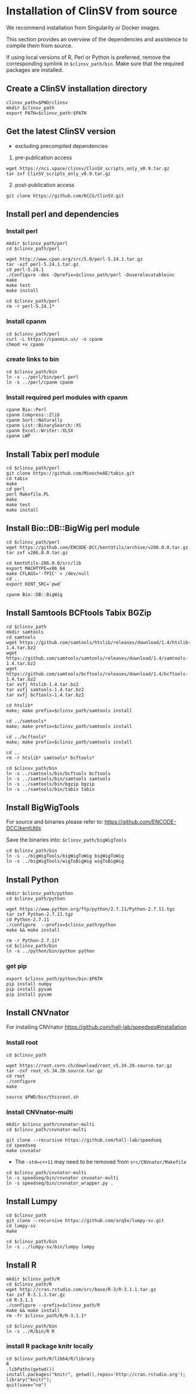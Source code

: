 # Installation of ClinSV from source
We recommend installation from Singularity or Docker images. 

This section provides an overview of the dependencies and assistence to compile them from source.

If using local versions of R, Perl or Python is preferred, remove the corresponding symlink in `$clinsv_path/bin`. Make sure that the required packages are installed.

## Create a ClinSV installation directory
```
clinsv_path=$PWD/clinsv
mkdir $clinsv_path
export PATH=$clinsv_path:$PATH
```


## Get the latest ClinSV version
* excluding precompiled dependencies

1) pre-publication access
```
wget https://nci.space/clinsv/ClinSV_scripts_only_v0.9.tar.gz
tar zxf ClinSV_scripts_only_v0.9.tar.gz
```
2) post-publication access
```
git clone https://github.com/KCCG/ClinSV.git
```

## Install perl and dependencies
### Install perl
```
mkdir $clinsv_path/perl
cd $clinsv_path/perl

wget http://www.cpan.org/src/5.0/perl-5.24.1.tar.gz
tar -xzf perl-5.24.1.tar.gz
cd perl-5.24.1
./Configure -des -Dprefix=$clinsv_path/perl -Duserelocatableinc
make
make test
make install

cd $clinsv_path/perl
rm -r perl-5.24.1*
```

### Install cpanm
```
cd $clinsv_path/perl
curl -L https://cpanmin.us/ -o cpanm
chmod +x cpanm
```

### create links to bin
```
cd $clinsv_path/bin
ln -s ../perl/bin/perl perl
ln -s ../perl/cpanm cpanm
```

### Install required perl modules with cpanm
```
cpanm Bio::Perl
cpanm Compress::Zlib
cpanm Sort::Naturally
cpanm List::BinarySearch::XS
cpanm Excel::Writer::XLSX
cpanm LWP
```

## Install Tabix perl module
```
cd $clinsv_path/perl
git clone https://github.com/MinocheAE/tabix.git
cd tabix
make
cd perl
perl Makefile.PL
make
make test
make install
```

## Install Bio::DB::BigWig perl module
```
cd $clinsv_path/perl
wget https://github.com/ENCODE-DCC/kentUtils/archive/v286.0.0.tar.gz
tar zxf v286.0.0.tar.gz

cd kentUtils-286.0.0/src/lib
export MACHTYPE=x86_64
make CFLAGS='-fPIC' > /dev/null
cd ..
export KENT_SRC=`pwd`

cpanm Bio::DB::BigWig
```

## Install Samtools BCFtools Tabix BGZip

```
cd $clinsv_path
mkdir samtools
cd samtools
wget https://github.com/samtools/htslib/releases/download/1.4/htslib-1.4.tar.bz2
wget https://github.com/samtools/samtools/releases/download/1.4/samtools-1.4.tar.bz2
wget https://github.com/samtools/bcftools/releases/download/1.4/bcftools-1.4.tar.bz2
tar xvfj htslib-1.4.tar.bz2
tar xvfj samtools-1.4.tar.bz2
tar xvfj bcftools-1.4.tar.bz2

cd htslib*
make; make prefix=$clinsv_path/samtools install

cd ../samtools*
make; make prefix=$clinsv_path/samtools install

cd ../bcftools*
make; make prefix=$clinsv_path/samtools install

cd ..
rm -r htslib* samtools* bcftools*

cd $clinsv_path/bin
ln -s ../samtools/bin/bcftools bcftools
ln -s ../samtools/bin/samtools samtools
ln -s ../samtools/bin/bgzip bgzip
ln -s ../samtools/bin/tabix tabix

```

## Install BigWigTools

For source and binaries please refer to:
https://github.com/ENCODE-DCC/kentUtils

Save the binaries into: `$clinsv_path/bigWigTools`

```
cd $clinsv_path/bin
ln -s ../bigWigTools/bigWigToWig bigWigToWig
ln -s ../bigWigTools/wigToBigWig wigToBigWig
```



## Install Python

```
mkdir $clinsv_path/python
cd $clinsv_path/python

wget https://www.python.org/ftp/python/2.7.11/Python-2.7.11.tgz
tar zxf Python-2.7.11.tgz
cd Python-2.7.11
./configure  --prefix=$clinsv_path/python
make && make install

rm -r Python-2.7.11*
cd $clinsv_path/bin
ln -s ../python/bin/python python
```

### get pip
```
export $clinsv_path/python/bin:$PATH
pip install numpy
pip install pysam
pip install pysam
```



## Install CNVnator

For installing CNVnator
https://github.com/hall-lab/speedseq#installation



### Install root
```
cd $clinsv_path

wget https://root.cern.ch/download/root_v5.34.20.source.tar.gz
tar -zxf root_v5.34.20.source.tar.gz
cd root
./configure
make

source $PWD/bin/thisroot.sh
```

### Install CNVnator-multi
```
mkdir $clinsv_path/cnvnator-multi
cd $clinsv_path/cnvnator-multi

git clone --recursive https://github.com/hall-lab/speedseq
cd speedseq
make cnvnator
```

* The `-std=c++11` may need to be removed from `src/CNVnator/Makefile`
```
cd $clinsv_path/cnvnator-multi
ln -s speedseq/bin/cnvnator cnvnator-multi
ln -s speedseq/bin/cnvnator_wrapper.py .
```

## Install Lumpy
```
cd $clinsv_path
git clone --recursive https://github.com/arq5x/lumpy-sv.git
cd lumpy-sv
make

cd $clinsv_path/bin
ln -s ../lumpy-sv/bin/lumpy lumpy
```


## Install R
```
mkdir $clinsv_path/R
cd $clinsv_path/R
wget http://cran.rstudio.com/src/base/R-3/R-3.1.1.tar.gz
tar zxf R-3.1.1.tar.gz
cd R-3.1.1
./configure --prefix=$clinsv_path/R
make && make install
rm -fr $clinsv_path/R/R-3.1.1*

cd $clinsv_path/bin
ln -s ../R/bin/R R
```

### install R package knitr locally
```
cd $clinsv_path/R/lib64/R/library
R
.libPaths(getwd())
install.packages("knitr", getwd(),repos='http://cran.rstudio.org');
library("knitr");
quit(save="no")
```
